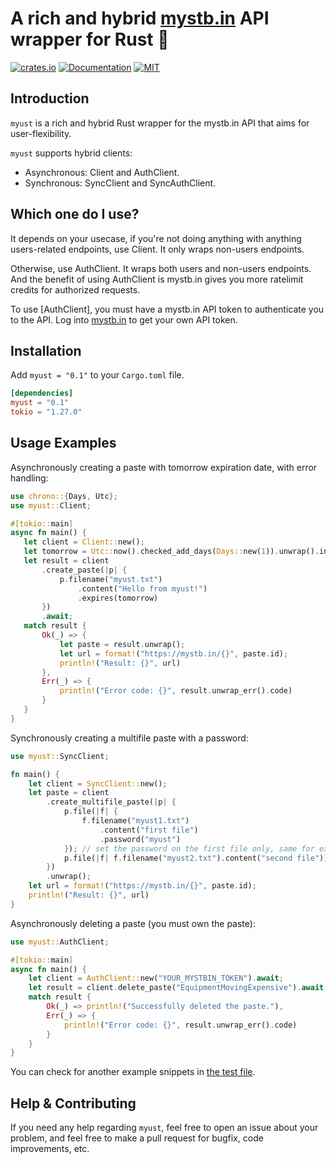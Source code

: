  # A rich and hybrid [mystb.in](https://mystb.in) API wrapper for Rust 🦀
 
[![crates.io](https://img.shields.io/crates/v/myust.svg)](https://crates.io/crates/myust)
[![Documentation](https://docs.rs/myust/badge.svg)](https://docs.rs/myust)
[![MIT](https://img.shields.io/crates/l/myust.svg)](./LICENSE)

 ## Introduction

 `myust` is a rich and hybrid Rust wrapper for the mystb.in API that aims for user-flexibility.
 
 `myust` supports hybrid clients:

 - Asynchronous: Client and AuthClient.
 - Synchronous: SyncClient and SyncAuthClient.
 
 ## Which one do I use?
 
 It depends on your usecase, if you're not doing anything with anything users-related endpoints, use Client. It only wraps non-users endpoints.
 
 Otherwise, use AuthClient. It wraps both users and non-users endpoints. And the benefit of using AuthClient is mystb.in gives you more ratelimit credits for authorized requests.

To use [AuthClient], you must have a mystb.in API
token to authenticate you to the API. Log into [mystb.in](https://mystb.in) to get your own
API token.

 ## Installation

 Add `myust = "0.1"` to your `Cargo.toml` file.

 ```toml
 [dependencies]
 myust = "0.1"
 tokio = "1.27.0"
 ```

 ## Usage Examples

 Asynchronously creating a paste with tomorrow expiration date, with error handling:
 ```rust
 use chrono::{Days, Utc};
 use myust::Client;

#[tokio::main]
async fn main() {
    let client = Client::new();
    let tomorrow = Utc::now().checked_add_days(Days::new(1)).unwrap().into();
    let result = client
        .create_paste(|p| {
            p.filename("myust.txt")
                .content("Hello from myust!")
                .expires(tomorrow)
        })
        .await;
    match result {
        Ok(_) => {
            let paste = result.unwrap();
            let url = format!("https://mystb.in/{}", paste.id);
            println!("Result: {}", url)
        },
        Err(_) => {
            println!("Error code: {}", result.unwrap_err().code)
        }
    }
}
```
Synchronously creating a multifile paste with a password:
```rust
use myust::SyncClient;

fn main() {
    let client = SyncClient::new();
    let paste = client
        .create_multifile_paste(|p| {
            p.file(|f| {
                f.filename("myust1.txt")
                    .content("first file")
                    .password("myust")
            }); // set the password on the first file only, same for expiration date
            p.file(|f| f.filename("myust2.txt").content("second file"))
        })
        .unwrap();
    let url = format!("https://mystb.in/{}", paste.id);
    println!("Result: {}", url)
}
```

Asynchronously deleting a paste (you must own the paste):
```rust
use myust::AuthClient;

#[tokio::main]
async fn main() {
    let client = AuthClient::new("YOUR_MYSTBIN_TOKEN").await;
    let result = client.delete_paste("EquipmentMovingExpensive").await; // The paste ID to delete
    match result {
        Ok(_) => println!("Successfully deleted the paste."),
        Err(_) => {
            println!("Error code: {}", result.unwrap_err().code)
        }
    }
}
```

You can check for another example snippets in [the test file](tests/test.rs).

## Help & Contributing

If you need any help regarding `myust`, feel free to open an issue about your problem, and feel free to make a pull request for bugfix, code improvements, etc.